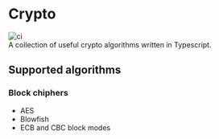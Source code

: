 # Crypto
![ci](https://github.com/aykxt/crypto/workflows/ci/badge.svg)  
A collection of useful crypto algorithms written in Typescript.

## Supported algorithms

### Block chiphers
- AES
- Blowfish
- ECB and CBC block modes
